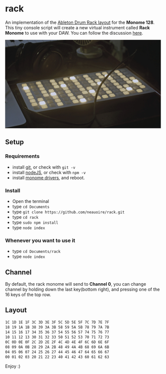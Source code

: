 # rack

An implementation of the [Ableton Drum Rack layout](https://llllllll.co/t/using-a-grid-as-linnstrument/23637/34?u=neauoire) for the **Monome 128**. This tiny console script will create a new virtual instrument called **Rack Monome** to use with your DAW. You can follow the discussion [here](https://llllllll.co/t/using-a-grid-as-linnstrument/23637).

<img src='https://raw.githubusercontent.com/neauoire/linn/master/PREVIEW.jpg' width='600'/>

## Setup

### Requirements

- install [git](https://hackernoon.com/install-git-on-mac-a884f0c9d32c), or check with `git -v`
- install [nodeJS](https://nodejs.org/en/), or check with `npm -v`
- install [monome drivers](https://monome.org/docs/setup/), and reboot.

### Install

- Open the terminal
- type `cd Documents`
- type `git clone https://github.com/neauoire/rack.git`
- type `cd rack`
- type `sudo npm install`
- type `node index`

### Whenever you want to use it

- type `cd Documents/rack`
- type `node index`

## Channel

By default, the rack monome will send to **Channel 0**, you can change channel by holding down the last key(bottom right), and pressing one of the 16 keys of the top row.

## Layout

```
1C 1D 1E 1F 3C 3D 3E 3F 5C 5D 5E 5F 7C 7D 7E 7F
18 19 1A 1B 38 39 3A 3B 58 59 5A 5B 78 79 7A 7B
14 15 16 17 34 35 36 37 54 55 56 57 74 75 76 77
10 11 12 13 30 31 32 33 50 51 52 53 70 71 72 73
0C 0D 0E 0F 2C 2D 2E 2F 4C 4D 4E 4F 6C 6D 6E 6F
08 09 0A 0B 28 29 2A 2B 48 49 4A 4B 68 69 6A 6B
04 05 06 07 24 25 26 27 44 45 46 47 64 65 66 67
00 01 02 03 20 21 22 23 40 41 42 43 60 61 62 63
```

Enjoy :)